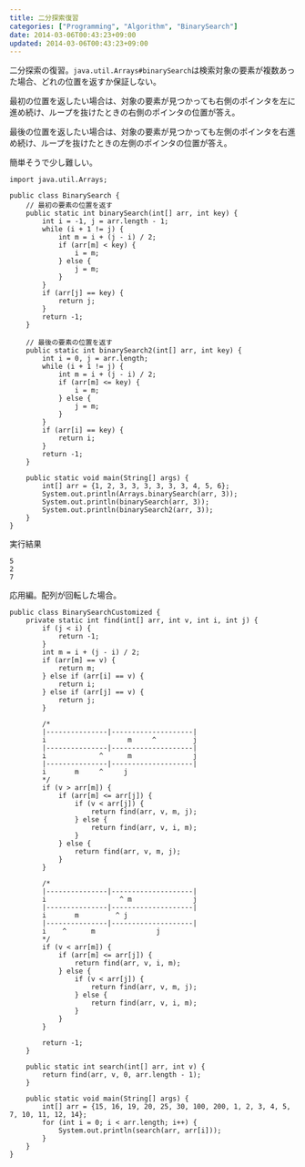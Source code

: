 ```yaml
---
title: 二分探索復習
categories: ["Programming", "Algorithm", "BinarySearch"]
date: 2014-03-06T00:43:23+09:00
updated: 2014-03-06T00:43:23+09:00
---
```


二分探索の復習。`java.util.Arrays#binarySearch`は検索対象の要素が複数あった場合、どれの位置を返すか保証しない。

最初の位置を返したい場合は、対象の要素が見つかっても右側のポインタを左に進め続け、ループを抜けたときの右側のポインタの位置が答え。

最後の位置を返したい場合は、対象の要素が見つかっても左側のポインタを右進め続け、ループを抜けたときの左側のポインタの位置が答え。

簡単そうで少し難しい。

    import java.util.Arrays;
    
    public class BinarySearch {
        // 最初の要素の位置を返す
        public static int binarySearch(int[] arr, int key) {
            int i = -1, j = arr.length - 1;
            while (i + 1 != j) {
                int m = i + (j - i) / 2;
                if (arr[m] < key) {
                    i = m;
                } else {
                    j = m;
                }
            }
            if (arr[j] == key) {
                return j;
            }
            return -1;
        }
    
        // 最後の要素の位置を返す
        public static int binarySearch2(int[] arr, int key) {
            int i = 0, j = arr.length;
            while (i + 1 != j) {
                int m = i + (j - i) / 2;
                if (arr[m] <= key) {
                    i = m;
                } else {
                    j = m;
                }
            }
            if (arr[i] == key) {
                return i;
            }
            return -1;
        }
    
        public static void main(String[] args) {
            int[] arr = {1, 2, 3, 3, 3, 3, 3, 3, 4, 5, 6};
            System.out.println(Arrays.binarySearch(arr, 3));
            System.out.println(binarySearch(arr, 3));
            System.out.println(binarySearch2(arr, 3));
        }
    }

実行結果

    5
    2
    7


応用編。配列が回転した場合。


    public class BinarySearchCustomized {
        private static int find(int[] arr, int v, int i, int j) {
            if (j < i) {
                return -1;
            }
            int m = i + (j - i) / 2;
            if (arr[m] == v) {
                return m;
            } else if (arr[i] == v) {
                return i;
            } else if (arr[j] == v) {
                return j;
            }
    
            /*
            |---------------|--------------------|
            i                    m     ^         j
            |---------------|--------------------|
            i             ^      m               j
            |---------------|--------------------|
            i       m     ^     j
            */
            if (v > arr[m]) {
                if (arr[m] <= arr[j]) {
                    if (v < arr[j]) {
                        return find(arr, v, m, j);
                    } else {
                        return find(arr, v, i, m);
                    }
                } else {
                    return find(arr, v, m, j);
                }
            }
    
            /*
            |---------------|--------------------|
            i                  ^ m               j
            |---------------|--------------------|
            i       m         ^ j
            |---------------|--------------------|
            i    ^      m               j
            */
            if (v < arr[m]) {
                if (arr[m] <= arr[j]) {
                    return find(arr, v, i, m);
                } else {
                    if (v < arr[j]) {
                        return find(arr, v, m, j);
                    } else {
                        return find(arr, v, i, m);
                    }
                }
            }
    
            return -1;
        }
    
        public static int search(int[] arr, int v) {
            return find(arr, v, 0, arr.length - 1);
        }
    
        public static void main(String[] args) {
            int[] arr = {15, 16, 19, 20, 25, 30, 100, 200, 1, 2, 3, 4, 5, 7, 10, 11, 12, 14};
            for (int i = 0; i < arr.length; i++) {
                System.out.println(search(arr, arr[i]));
            }
        }
    }


